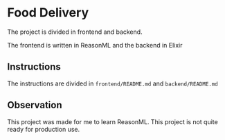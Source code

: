 # Food Delivery

The project is divided in frontend and backend.

The frontend is written in ReasonML and the backend in Elixir

## Instructions

The instructions are divided in `frontend/README.md` and `backend/README.md`

## Observation

This project was made for me to learn ReasonML. This project is not quite ready for production use.
